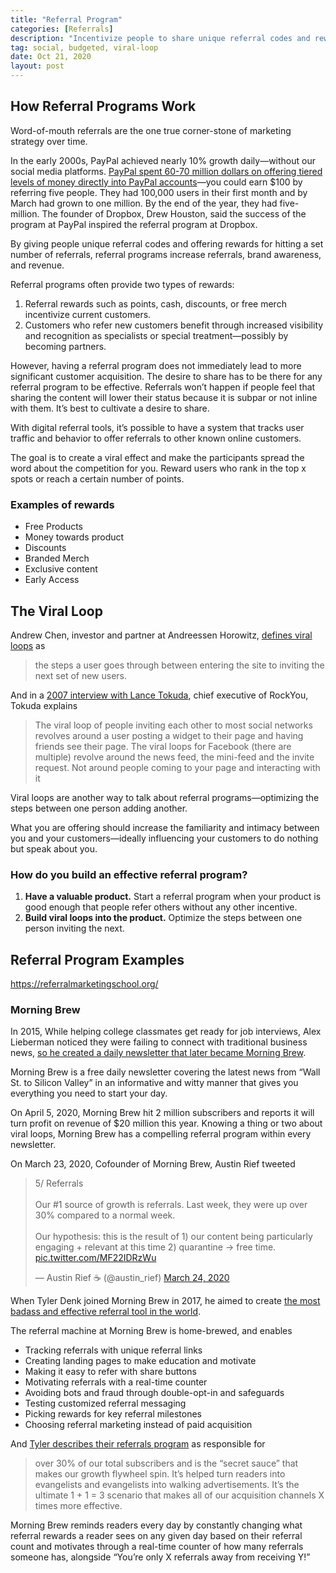 ```yaml
---
title: "Referral Program"
categories: [Referrals]
description: "Incentivize people to share unique referral codes and reward them proportional to the number of referrals they generate."
tag: social, budgeted, viral-loop
date: Oct 21, 2020
layout: post
---
```


## How Referral Programs Work
Word-of-mouth referrals are the one true corner-stone of marketing strategy over time. 

In the early 2000s, PayPal achieved nearly 10% growth daily—without our social media platforms. [PayPal spent 60-70 million dollars on offering tiered levels of money directly into PayPal accounts](https://youtu.be/vDwzmJpI4io?t=690)—you could earn $100 by referring five people. They had 100,000 users in their first month and by March had grown to one million. By the end of the year, they had five-million.
The founder of Dropbox, Drew Houston, said the success of the program at PayPal inspired the referral program at Dropbox.

By giving people unique referral codes and offering rewards for hitting a set number of referrals, referral programs increase referrals, brand awareness, and revenue. 

Referral programs often provide two types of rewards:
1. Referral rewards such as points, cash, discounts, or free merch incentivize current customers. 
2. Customers who refer new customers benefit through increased visibility and recognition as specialists or special treatment—possibly by becoming partners.

However, having a referral program does not immediately lead to more significant customer acquisition. The desire to share has to be there for any referral program to be effective. Referrals won’t happen if people feel that sharing the content will lower their status because it is subpar or not inline with them. It’s best to cultivate a desire to share.

With digital referral tools, it’s possible to have a system that tracks user traffic and behavior to offer referrals to other known online customers.

The goal is to create a viral effect and make the participants spread the word about the competition for you. Reward users who rank in the top x spots or reach a certain number of points.

### Examples of rewards
- Free Products
- Money towards product
- Discounts
- Branded Merch
- Exclusive content
- Early Access

## The Viral Loop
Andrew Chen, investor and partner at Andreessen Horowitz, [defines viral loops](https://andrewchen.co/whats-your-viral-loop-understanding-the-engine-of-adoption/) as 

> the steps a user goes through between entering the site to inviting the next set of new users.

And in a [2007 interview with Lance Tokuda](https://venturebeat.com/2007/06/11/q-a-with-rockyou-three-hit-apps-on-facebook-and-counting/), chief executive of RockYou, Tokuda explains

> The viral loop of people inviting each other to most social networks revolves around a user posting a widget to their page and having friends see their page. The viral loops for Facebook (there are multiple) revolve around the news feed, the mini-feed and the invite request. Not around people coming to your page and interacting with it

Viral loops are another way to talk about referral programs—optimizing the steps between one person adding another.

What you are offering should increase the familiarity and intimacy between you and your customers—ideally influencing your customers to do nothing but speak about you.

### How do you build an effective referral program?
1. **Have a valuable product.** Start a referral program when your product is good enough that people refer others without any other incentive.
2. **Build viral loops into the product.** Optimize the steps between one person inviting the next.

## Referral Program Examples
https://referralmarketingschool.org/

### Morning Brew
In 2015, While helping college classmates get ready for job interviews, Alex Lieberman noticed they were failing to connect with traditional business news, [so he created a daily newsletter that later became Morning Brew](https://www.morningbrew.com/daily/stories/2020/04/13/morning-brew-turns-5-hits-2-million-subscribers).

Morning Brew is a free daily newsletter covering the latest news from “Wall St. to Silicon Valley” in an informative and witty manner that gives you everything you need to start your day.

On April 5, 2020, Morning Brew hit 2 million subscribers and reports it will turn profit on revenue of $20 million this year. Knowing a thing or two about viral loops, Morning Brew has a compelling referral program within every newsletter.

On March 23, 2020, Cofounder of Morning Brew, Austin Rief tweeted

<blockquote class="twitter-tweet" data-conversation="none"><p lang="en" dir="ltr">5/ Referrals<br><br>Our #1 source of growth is referrals. Last week, they were up over 30% compared to a normal week. <br><br>Our hypothesis: this is the result of 1) our content being particularly engaging + relevant at this time 2) quarantine → free time. <a href="https://t.co/MF22IDRzWu">pic.twitter.com/MF22IDRzWu</a></p>&mdash; Austin Rief ☕️ (@austin_rief) <a href="https://twitter.com/austin_rief/status/1242263280644743168?ref_src=twsrc%5Etfw">March 24, 2020</a></blockquote> <script async src="https://platform.twitter.com/widgets.js" charset="utf-8"></script>

When Tyler Denk joined Morning Brew in 2017, he aimed to create [the most badass and effective referral tool in the world](https://medium.com/the-mission/how-morning-brews-referral-program-built-an-audience-of-1-5-million-subscribers-3315482c1aa5).

The referral machine at Morning Brew is home-brewed, and enables
- Tracking referrals with unique referral links
- Creating landing pages to make education and motivate
- Making it easy to refer with share buttons
- Motivating referrals with a real-time counter
- Avoiding bots and fraud through double-opt-in and safeguards
- Testing customized referral messaging
- Picking rewards for key referral milestones
- Choosing referral marketing instead of paid acquisition

And [Tyler describes their referrals program](https://medium.com/the-mission/how-morning-brews-referral-program-built-an-audience-of-1-5-million-subscribers-3315482c1aa5) as responsible for

> over 30% of our total subscribers and is the “secret sauce” that makes our growth flywheel spin. It’s helped turn readers into evangelists and evangelists into walking advertisements. It’s the ultimate 1 + 1 = 3 scenario that makes all of our acquisition channels X times more effective.

Morning Brew reminds readers every day by constantly changing what referral rewards a reader sees on any given day based on their referral count and motivates through a real-time counter of how many referrals someone has, alongside “You’re only X referrals away from receiving Y!”

